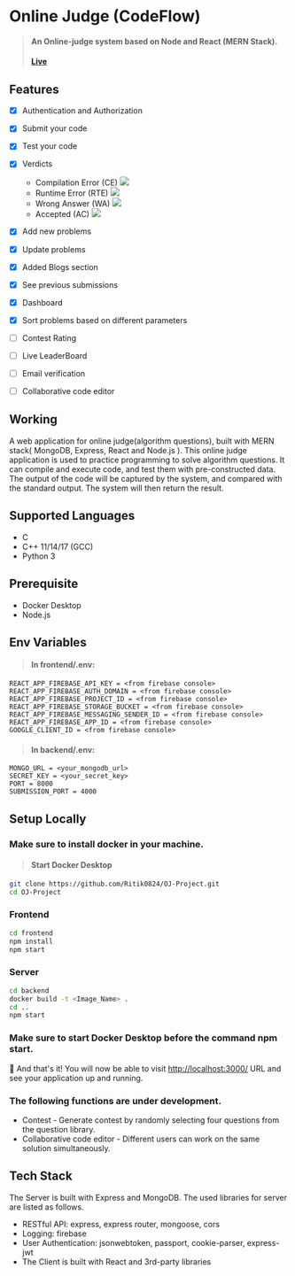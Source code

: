 # Online Judge (CodeFlow)
> #### An Online-judge system based on Node and React (MERN Stack). 
> #### <a href="https://codeflowoj.netlify.app">Live</a> 
## Features
- [x] Authentication and Authorization
- [x] Submit your code
- [x] Test your code
- [x] Verdicts
    * Compilation Error (CE)  ![](https://s3.amazonaws.com/codechef_shared/misc/alert-icon.gif)
    * Runtime Error (RTE)  ![](https://www.codechef.com/misc/runtime-error.png)
    * Wrong Answer (WA)  ![](https://www.codechef.com/misc/cross-icon.gif)
    * Accepted (AC)  ![](https://www.codechef.com/misc/tick-icon.gif)
- [x] Add new problems
- [x] Update problems
- [x] Added Blogs section
- [x] See previous submissions
- [x] Dashboard
- [x] Sort problems based on different parameters
- [ ] Contest Rating
- [ ] Live LeaderBoard
- [ ] Email verification
- [ ] Collaborative code editor


## Working
A web application for online judge(algorithm questions), built with MERN stack( MongoDB, Express, React and Node.js ). This online judge application is used to practice programming to solve algorithm questions. It can compile and execute code, and test them with pre-constructed data. The output of the code will be captured by the system, and compared with the standard output. The system will then return the result.

## Supported Languages
* C
* C++ 11/14/17 (GCC)
* Python 3

## Prerequisite
+ Docker Desktop
+ Node.js

## Env Variables

> #### In frontend/.env:
```
REACT_APP_FIREBASE_API_KEY = <from firebase console>
REACT_APP_FIREBASE_AUTH_DOMAIN = <from firebase console>
REACT_APP_FIREBASE_PROJECT_ID = <from firebase console>
REACT_APP_FIREBASE_STORAGE_BUCKET = <from firebase console>
REACT_APP_FIREBASE_MESSAGING_SENDER_ID = <from firebase console>
REACT_APP_FIREBASE_APP_ID = <from firebase console>
GOOGLE_CLIENT_ID = <from firebase console>

```
> #### In backend/.env:
```
MONGO_URL = <your_mongodb_url>
SECRET_KEY = <your_secret_key>
PORT = 8000
SUBMISSION_PORT = 4000

```

## Setup Locally
### Make sure to install docker in your machine.

> #### Start Docker Desktop
```bash
git clone https://github.com/Ritik0824/OJ-Project.git
cd OJ-Project
```

### Frontend
```bash
cd frontend
npm install
npm start
```
### Server
```bash
cd backend
docker build -t <Image_Name> .
cd ..
npm start
```
### Make sure to start Docker Desktop before the command npm start.
🎉 And that's it! You will now be able to visit <a href="http://localhost:3000/">http://localhost:3000/</a> URL and see your application up and running.

### The following functions are under development.

+ Contest - Generate contest by randomly selecting four questions from the question library.
+ Collaborative code editor - Different users can work on the same solution simultaneously.

## Tech Stack
The Server is built with Express and MongoDB. The used libraries for server are listed as follows.

+ RESTful API: express, express router, mongoose, cors
+ Logging: firebase
+ User Authentication: jsonwebtoken, passport, cookie-parser, express-jwt
+ The Client is built with React and 3rd-party libraries



